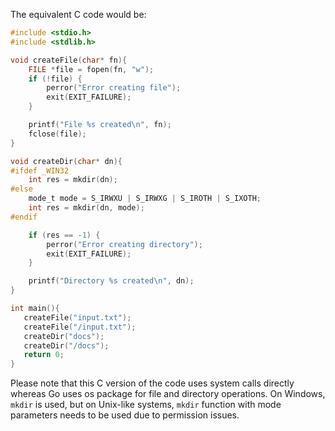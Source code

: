 The equivalent C code would be:

```c
#include <stdio.h>
#include <stdlib.h>

void createFile(char* fn){
    FILE *file = fopen(fn, "w"); 
    if (!file) { 
        perror("Error creating file");
        exit(EXIT_FAILURE);  
    }

    printf("File %s created\n", fn);
    fclose(file);   
}

void createDir(char* dn){
#ifdef _WIN32
    int res = mkdir(dn); 
#else
    mode_t mode = S_IRWXU | S_IRWXG | S_IROTH | S_IXOTH;
    int res = mkdir(dn, mode);   
#endif

    if (res == -1) {
        perror("Error creating directory"); 
        exit(EXIT_FAILURE);  
    }

    printf("Directory %s created\n", dn);       
}

int main(){
   createFile("input.txt");
   createFile("/input.txt");
   createDir("docs");
   createDir("/docs");  
   return 0;           
}
```

Please note that this C version of the code uses system calls directly whereas Go uses os package for file and directory operations. On Windows, `mkdir` is used, but on Unix-like systems, `mkdir` function with mode parameters needs to be used due to permission issues.
